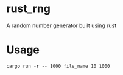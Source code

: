 # rust_rng
A random number generator built using rust

# Usage
```shell
cargo run -r -- 1000 file_name 10 1000
```
